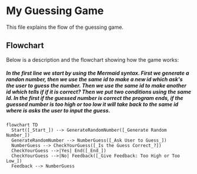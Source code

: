 # My Guessing Game

This file explains the flow of the guessing game.

## Flowchart

Below is a description and the flowchart showing how the game works:
##### _In the first line we start by using the Mermaid syntax. First we generate a randon number, then we use the same id to make a new id which ask's the user to guess the number. Then we use the same id to make another id which tells if if it is correct? Then we put two conditions using the same Id. In the first if the guessed number is correct the program ends, if the guessed number is too high or too low it will take back to the same id where is asks the user to input the guess._ 

```mermaid        
flowchart TD
  Start([_Start_]) --> GenerateRandomNumber([_Generate Random Number_])
  GenerateRandomNumber --> NumberGuess([_Ask User to Guess_])
  NumberGuess --> CheckYourGuess([_Is the Guess Correct_?])
  CheckYourGuess -->|Yes| End([_End_])
  CheckYourGuess -->|No| Feedback([_Give Feedback: Too High or Too Low_])
  Feedback --> NumberGuess



